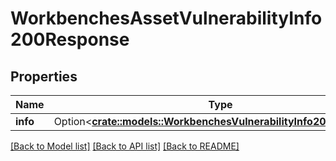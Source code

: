 # WorkbenchesAssetVulnerabilityInfo200Response

## Properties

Name | Type | Description | Notes
------------ | ------------- | ------------- | -------------
**info** | Option<[**crate::models::WorkbenchesVulnerabilityInfo200Response**](workbenches_vulnerability_info_200_response.md)> |  | [optional]

[[Back to Model list]](../README.md#documentation-for-models) [[Back to API list]](../README.md#documentation-for-api-endpoints) [[Back to README]](../README.md)


